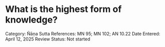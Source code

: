 # What is the highest form of knowledge?

Category: Ñāṇa
Sutta References: MN 95; MN 102; AN 10.22
Date Entered: April 12, 2025
Review Status: Not started